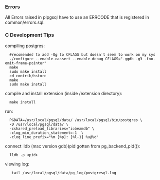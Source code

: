 ### Errors

All Errors raised in plpgsql have to use an ERRCODE that is registered in common/errors.sql.


### C Development Tips

compiling postgres:
```
  #recomended to add -Og to CFLAGS but doesn't seem to work on my sys
  ./configure --enable-cassert --enable-debug CFLAGS="-ggdb -g3 -fno-omit-frame-pointer"
  make
  sudo make install
  cd contrib/hstore
  make
  sudo make install
```

compile and install extension (inside /extension directory):
```
  make install
```

run:
```
  PGDATA=/usr/local/pgsql/data/ /usr/local/pgsql/bin/postgres \
  -D /usr/local/pgsql/data/ \
  -cshared_preload_libraries="iobeamdb" \
  -clog_min_duration_statement=-1  \
  -clog_line_prefix="%m [%p]: [%l-1] %u@%d"
```

connect lldb (mac version gdb)(pid gotten from pg\_backend\_pid()):
```
  lldb -p <pid>
```

viewing log:
```
   tail /usr/local/pgsql/data/pg_log/postgresql.log
```
